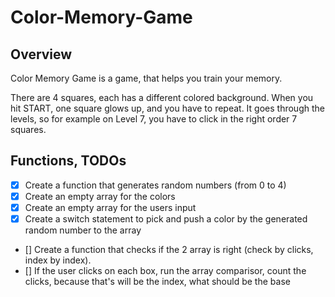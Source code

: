 # Color-Memory-Game
## Overview

Color Memory Game is a game, that helps you train your memory. 

There are 4 squares, each has a different colored background. When you hit START, one square glows up, and you have to repeat. It goes through the levels, so for example on Level 7, you have to click in the right order 7 squares.

## Functions, TODOs
- [x] Create a function that generates random numbers (from 0 to 4)
- [x] Create an empty array for the colors
- [x] Create an empty array for the users input
- [x] Create a switch statement to pick and push a color by the generated random number to the array
- [] Create a function that checks if the 2 array is right (check by clicks, index by index).
- [] If the user clicks on each box, run the array comparisor, count the clicks, because that's will be the index, what should be the base

